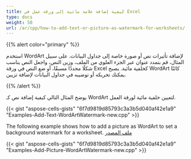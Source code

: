```yaml
---
title: كيفية إضافة علامة مائية إلى ورقة عمل في Excel
type: docs
weight: 50
url: /ar/cpp/how-to-add-text-or-picture-as-watermark-for-worksheets/
---
```


{{% alert color="primary" %}} 

استخدم WordArt لإضافة تأثيرات نص أو صورة خاصة إلى جداول البيانات. على سبيل المثال، قم بتمدد عنوان عبر الجزء العلوي من الملف، وزين النص، واجعل النص يناسب شكلًا محددًا مسبقًا، أو ضع النص في ورقة Excel كخلفية مائية. يصبح WordArt كائنًا يمكنك تحريكه أو توضيبه في جداول البيانات لإضافة تزيين.

{{% /alert %}} 

يوضح المثال التالي كيفية إضافة نص كـ WordArt لتعيين خلفية مائية لورقة العمل.

{{< gist "aspose-cells-gists" "6f7d9819d85793c3a3b5d040af42e1a9" "Examples-Add-Text-WordArtWatermark-new.cpp" >}}

The following example shows how to add a picture as WordArt to set a background watermark for a worksheet. <a href="watermark.png"  download="watermark.png">ملف المصدر</a>


{{< gist "aspose-cells-gists" "6f7d9819d85793c3a3b5d040af42e1a9" "Examples-Add-Picture-WordArtWatermark-new.cpp" >}}


